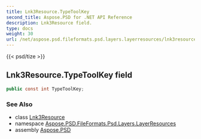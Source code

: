```yaml
---
title: Lnk3Resource.TypeToolKey
second_title: Aspose.PSD for .NET API Reference
description: Lnk3Resource field. 
type: docs
weight: 30
url: /net/aspose.psd.fileformats.psd.layers.layerresources/lnk3resource/typetoolkey/
---
```

{{< psd/tize >}}
## Lnk3Resource.TypeToolKey field

```csharp
public const int TypeToolKey;
```

### See Also

* class [Lnk3Resource](../)
* namespace [Aspose.PSD.FileFormats.Psd.Layers.LayerResources](../../lnk3resource/)
* assembly [Aspose.PSD](../../../)


